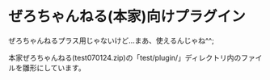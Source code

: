 # ぜろちゃんねる(本家)向けプラグイン

ぜろちゃんねるプラス用じゃないけど…まあ、使えるんじゃね^^;

本家ぜろちゃんねる(test070124.zip)の「test/plugin/」ディレクトリ内のファイルを雛形にしています。
